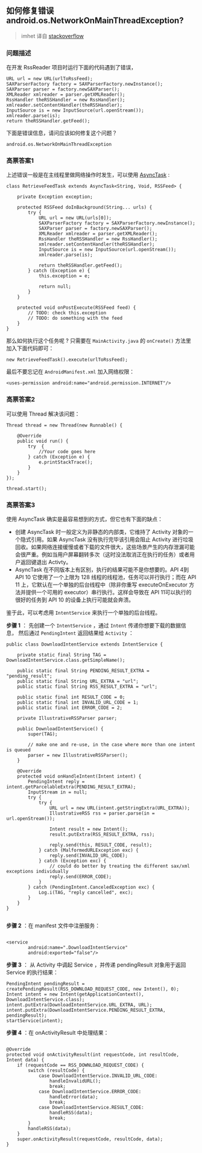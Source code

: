 ## 如何修复错误 android.os.NetworkOnMainThreadException?

> imhet 译自 [stackoverflow](http://stackoverflow.com/questions/6343166/how-to-fix-android-os-networkonmainthreadexception)

### 问题描述

在开发 RssReader 项目时运行下面的代码遇到了错误，

```
URL url = new URL(urlToRssFeed);
SAXParserFactory factory = SAXParserFactory.newInstance();
SAXParser parser = factory.newSAXParser();
XMLReader xmlreader = parser.getXMLReader();
RssHandler theRSSHandler = new RssHandler();
xmlreader.setContentHandler(theRSSHandler);
InputSource is = new InputSource(url.openStream());
xmlreader.parse(is);
return theRSSHandler.getFeed();

```

下面是错误信息，请问应该如何修复这个问题？

```
android.os.NetworkOnMainThreadException

```


### 高票答案1

上述错误一般是在主线程里做网络操作时发生，可以使用 [AsyncTask](https://developer.android.com/reference/android/os/AsyncTask.html) :

```
class RetrieveFeedTask extends AsyncTask<String, Void, RSSFeed> {

    private Exception exception;

    protected RSSFeed doInBackground(String... urls) {
        try {
            URL url = new URL(urls[0]);
            SAXParserFactory factory = SAXParserFactory.newInstance();
            SAXParser parser = factory.newSAXParser();
            XMLReader xmlreader = parser.getXMLReader();
            RssHandler theRSSHandler = new RssHandler();
            xmlreader.setContentHandler(theRSSHandler);
            InputSource is = new InputSource(url.openStream());
            xmlreader.parse(is);

            return theRSSHandler.getFeed();
        } catch (Exception e) {
            this.exception = e;

            return null;
        }
    }

    protected void onPostExecute(RSSFeed feed) {
        // TODO: check this.exception
        // TODO: do something with the feed
    }
}

```

那么如何执行这个任务呢 ? 只需要在 `MainActivity.java` 的 `onCreate()` 方法里加入下面代码即可：

```
new RetrieveFeedTask().execute(urlToRssFeed);

```

最后不要忘记在 `AndroidManifest.xml` 加入网络权限：

```
<uses-permission android:name="android.permission.INTERNET"/>

```


### 高票答案2

可以使用 Thread 解决该问题：

```
Thread thread = new Thread(new Runnable() {

    @Override
    public void run() {
        try  {
            //Your code goes here
        } catch (Exception e) {
            e.printStackTrace();
        }
    }
});

thread.start();

```

### 高票答案3

使用 AsyncTask 确实是最容易想到的方式，但它也有下面的缺点：

- 创建 AsyncTask 时一般定义为非静态的内部类，它维持了 Activity 对象的一个隐式引用。如果 AsyncTask 没有执行完毕该引用会阻止 Activity 进行垃圾回收。如果网络连接缓慢或者下载的文件很大，这些场景产生的内存泄漏可能会很严重。例如当用户屏幕翻转多次（这时没法取消正在执行的任务）或者用户返回键退出 Activty。
- AsyncTask 在不同版本上有区别，执行的结果可能不是你想要的。API 4到 API 10 它使用了一个上限为 128 线程的线程池，任务可以并行执行；而在 API 11 上，它默认在一个单独的后台线程中（除非你重写 executeOnExecutor 方法并提供一个可用的 executor）串行执行。这样会导致在 API 11可以执行的很好的任务到 API 10 的设备上执行可能就会奔溃。

鉴于此，可以考虑用 `IntentService` 来执行一个单独的后台线程。

**步骤 1** ： 先创建一个 `IntentService` ，通过 `Intent` 传递你想要下载的数据信息， 然后通过 `PendingIntent` 返回结果给 `Activity` ：

```
public class DownloadIntentService extends IntentService {

    private static final String TAG = DownloadIntentService.class.getSimpleName();

    public static final String PENDING_RESULT_EXTRA = "pending_result";
    public static final String URL_EXTRA = "url";
    public static final String RSS_RESULT_EXTRA = "url";

    public static final int RESULT_CODE = 0;
    public static final int INVALID_URL_CODE = 1;
    public static final int ERROR_CODE = 2;

    private IllustrativeRSSParser parser;

    public DownloadIntentService() {
        super(TAG);

        // make one and re-use, in the case where more than one intent is queued
        parser = new IllustrativeRSSParser();
    }

    @Override
    protected void onHandleIntent(Intent intent) {
        PendingIntent reply = intent.getParcelableExtra(PENDING_RESULT_EXTRA);
        InputStream in = null;
        try {
            try {
                URL url = new URL(intent.getStringExtra(URL_EXTRA));
                IllustrativeRSS rss = parser.parse(in = url.openStream());

                Intent result = new Intent();
                result.putExtra(RSS_RESULT_EXTRA, rss);

                reply.send(this, RESULT_CODE, result);
            } catch (MalformedURLException exc) {
                reply.send(INVALID_URL_CODE);
            } catch (Exception exc) {
                // could do better by treating the different sax/xml exceptions individually
                reply.send(ERROR_CODE);
            }
        } catch (PendingIntent.CanceledException exc) {
            Log.i(TAG, "reply cancelled", exc);
        }
    }
}


```

**步骤 2** ：在 manifest 文件中注册服务：

```

<service
        android:name=".DownloadIntentService"
        android:exported="false"/>

```

**步骤 3** ： 从 Activity 中调起 Service ，并传递 pendingResult 对象用于返回 Service 的执行结果：

```
PendingIntent pendingResult = createPendingResult(RSS_DOWNLOAD_REQUEST_CODE, new Intent(), 0);
Intent intent = new Intent(getApplicationContext(), DownloadIntentService.class);
intent.putExtra(DownloadIntentService.URL_EXTRA, URL);
intent.putExtra(DownloadIntentService.PENDING_RESULT_EXTRA, pendingResult);
startService(intent);

```


**步骤 4** ：在 onActivityResult 中处理结果：

```

@Override
protected void onActivityResult(int requestCode, int resultCode, Intent data) {
    if (requestCode == RSS_DOWNLOAD_REQUEST_CODE) {
        switch (resultCode) {
            case DownloadIntentService.INVALID_URL_CODE:
                handleInvalidURL();
                break;
            case DownloadIntentService.ERROR_CODE:
                handleError(data);
                break;
            case DownloadIntentService.RESULT_CODE:
                handleRSS(data);
                break;
        }
        handleRSS(data);
    }
    super.onActivityResult(requestCode, resultCode, data);
}


```
